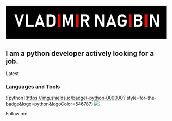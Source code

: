 [![Header](https://github.com/VladimirNagibin/VladimirNagibin/blob/main/assets/pic.jpg)](https://github.com/VladimirNagibin)

## I am a python developer actively looking for a job.

Latest

### Languages and Tools
![python](https://img.shields.io/badge/-python-000000?
style=for-the-badge&logo=python&logoColor=546787)
![](https://img.shields.io/badge/just%20the%20message-8A2BE2)


Follow me